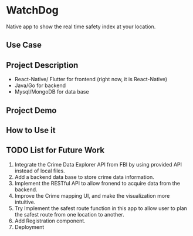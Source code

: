 # WatchDog
Native app to show the real time safety index at your location.

## Use Case

## Project Description
- React-Native/ Flutter for frontend (right now, it is React-Native)
- Java/Go for backend
- Mysql/MongoDB for data base

## Project Demo

## How to Use it

## TODO List for Future Work
1. Integrate the Crime Data Explorer API from FBI by using provided API instead of local files.
2. Add a backend data base to store crime data information.
3. Implement the RESTful API to allow fronend to acquire data from the backend.
4. Improve the Crime mapping UI, and make the visualization more intuitive.
5. Try Implement the safest route function in this app to allow user to plan the safest route from one location to another.
6. Add Registration component.
7. Deployment

